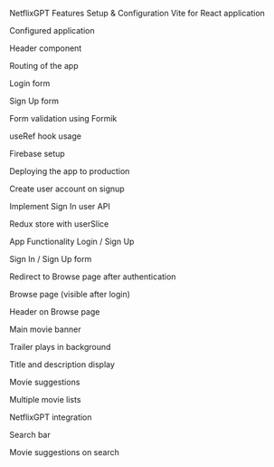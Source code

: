 NetflixGPT Features
Setup & Configuration
Vite for React application

Configured application

Header component

Routing of the app

Login form

Sign Up form

Form validation using Formik

useRef hook usage

Firebase setup

Deploying the app to production

Create user account on signup

Implement Sign In user API

Redux store with userSlice

App Functionality
Login / Sign Up

Sign In / Sign Up form

Redirect to Browse page after authentication

Browse page (visible after login)

Header on Browse page

Main movie banner

Trailer plays in background

Title and description display

Movie suggestions

Multiple movie lists

NetflixGPT integration

Search bar

Movie suggestions on search
